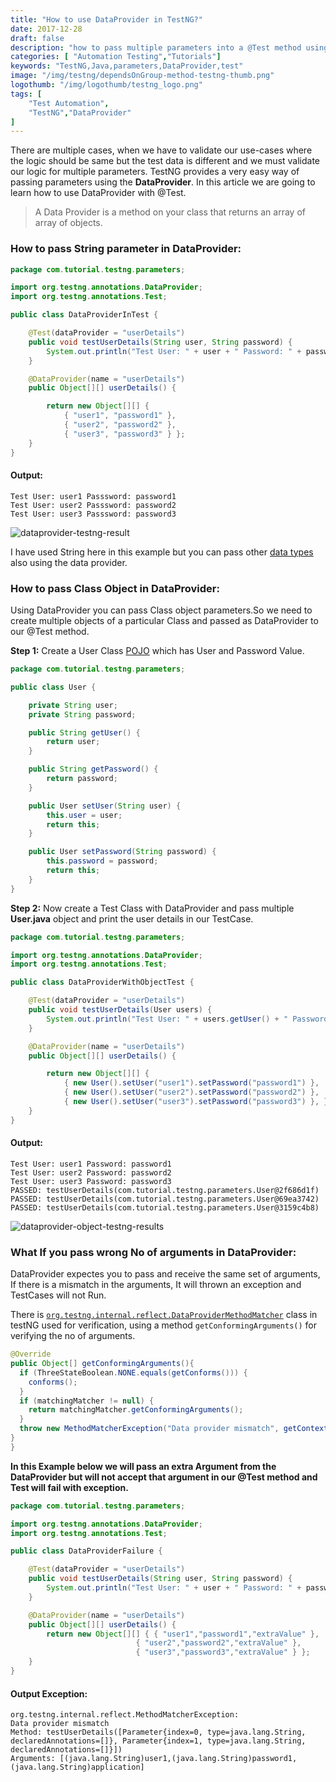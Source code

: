 ```yaml
---
title: "How to use DataProvider in TestNG?"
date: 2017-12-28
draft: false
description: "how to pass multiple parameters into a @Test method using DataProvider in TestNG. DataProvider can be helpful in verifying a multiple set of Data against functionality."
categories: [ "Automation Testing","Tutorials"]
keywords: "TestNG,Java,parameters,DataProvider,test"
image: "/img/testng/dependsOnGroup-method-testng-thumb.png"
logothumb: "/img/logothumb/testng_logo.png"
tags: [
    "Test Automation",
    "TestNG","DataProvider"
]
---
```

There are multiple cases, when we have to validate our use-cases where the logic should be same but the test data is different and we must validate our logic for multiple parameters.
TestNG provides a very easy way of passing parameters using the **DataProvider**. In this article we are going to learn how to use DataProvider with @Test.

>A Data Provider is a method on your class that returns an array of array of objects.

### How to pass String parameter in DataProvider:
```Java
package com.tutorial.testng.parameters;

import org.testng.annotations.DataProvider;
import org.testng.annotations.Test;

public class DataProviderInTest {

	@Test(dataProvider = "userDetails")
	public void testUserDetails(String user, String password) {
		System.out.println("Test User: " + user + " Password: " + password);
	}

	@DataProvider(name = "userDetails")
	public Object[][] userDetails() {

		return new Object[][] {
			{ "user1", "password1" },
			{ "user2", "password2" },
			{ "user3", "password3" } };
	}
}
```
#### Output:
```text
Test User: user1 Passsword: password1
Test User: user2 Passsword: password2
Test User: user3 Passsword: password3
```
![dataprovider-testng-result](/img/testng/dataprovider-testng-result.png)

I have used String here in this example but you can pass other [data types](http://cs.fit.edu/~ryan/java/language/java-data.html) also using the data provider.

### How to pass Class Object in DataProvider:
Using DataProvider you can pass Class object parameters.So we need to create multiple objects of a particular Class and passed as DataProvider to our @Test method.

**Step 1:** Create a User Class [POJO](https://www.quora.com/What-is-POJO-in-Java) which has User and Password Value.
```Java
package com.tutorial.testng.parameters;

public class User {

	private String user;
	private String password;

	public String getUser() {
		return user;
	}

	public String getPassword() {
		return password;
	}

	public User setUser(String user) {
		this.user = user;
		return this;
	}

	public User setPassword(String password) {
		this.password = password;
		return this;
	}
}
```
**Step 2:** Now create a Test Class with DataProvider and pass multiple **User.java** object and print the user details in our TestCase.
```Java
package com.tutorial.testng.parameters;

import org.testng.annotations.DataProvider;
import org.testng.annotations.Test;

public class DataProviderWithObjectTest {

	@Test(dataProvider = "userDetails")
	public void testUserDetails(User users) {
		System.out.println("Test User: " + users.getUser() + " Password: " + users.getPassword());
	}

	@DataProvider(name = "userDetails")
	public Object[][] userDetails() {

		return new Object[][] {
			{ new User().setUser("user1").setPassword("password1") },
			{ new User().setUser("user2").setPassword("password2") },
			{ new User().setUser("user3").setPassword("password3") }, };
	}
}
```
#### Output:
```text
Test User: user1 Password: password1
Test User: user2 Password: password2
Test User: user3 Password: password3
PASSED: testUserDetails(com.tutorial.testng.parameters.User@2f686d1f)
PASSED: testUserDetails(com.tutorial.testng.parameters.User@69ea3742)
PASSED: testUserDetails(com.tutorial.testng.parameters.User@3159c4b8)
```
![dataprovider-object-testng-results](/img/testng/dataprovider-object-testng-results.png)

### What If you pass wrong No of arguments in DataProvider:
DataProvider expectes you to pass and receive the same set of arguments, If there is a mismatch in the arguments, It will thrown an exception and TestCases will not Run.

There is [`org.testng.internal.reflect.DataProviderMethodMatcher`](http://static.javadoc.io/org.testng/testng/6.11/org/testng/internal/reflect/DataProviderMethodMatcher.html) class in testNG used for verification, using a method `getConformingArguments()` for verifying the no of arguments.
```Java
@Override
public Object[] getConformingArguments(){
  if (ThreeStateBoolean.NONE.equals(getConforms())) {
    conforms();
  }
  if (matchingMatcher != null) {
    return matchingMatcher.getConformingArguments();
  }
  throw new MethodMatcherException("Data provider mismatch", getContext().getMethod(), getContext().getArguments());
}
}
```
**In this Example below we will pass an extra Argument from the DataProvider but will not accept that argument in our @Test method and Test will fail with exception.**
```Java
package com.tutorial.testng.parameters;

import org.testng.annotations.DataProvider;
import org.testng.annotations.Test;

public class DataProviderFailure {

	@Test(dataProvider = "userDetails")
	public void testUserDetails(String user, String password) {
		System.out.println("Test User: " + user + " Password: " + password);
	}

	@DataProvider(name = "userDetails")
	public Object[][] userDetails() {
		return new Object[][] { { "user1","password1","extraValue" },
			                { "user2","password2","extraValue" },
			                { "user3","password3","extraValue" } };
	}
}
```
#### Output Exception:
```text
org.testng.internal.reflect.MethodMatcherException:
Data provider mismatch
Method: testUserDetails([Parameter{index=0, type=java.lang.String, declaredAnnotations=[]}, Parameter{index=1, type=java.lang.String, declaredAnnotations=[]}])
Arguments: [(java.lang.String)user1,(java.lang.String)password1,(java.lang.String)application]
```
